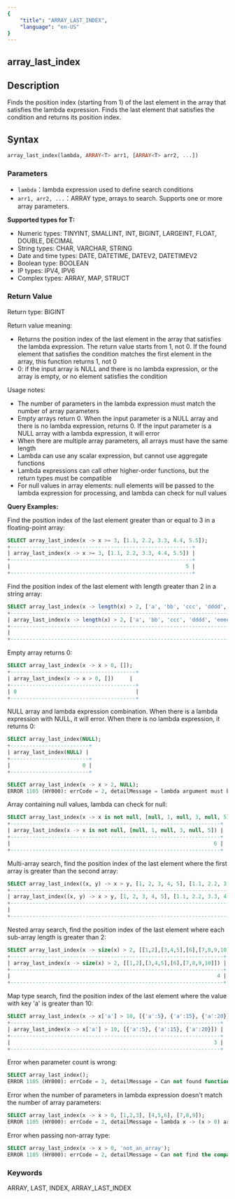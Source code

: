 ```yaml
---
{
    "title": "ARRAY_LAST_INDEX",
    "language": "en-US"
}
---
```


## array_last_index

<version since="2.0.0">

</version>

## Description

Finds the position index (starting from 1) of the last element in the array that satisfies the lambda expression. Finds the last element that satisfies the condition and returns its position index.

## Syntax

```sql
array_last_index(lambda, ARRAY<T> arr1, [ARRAY<T> arr2, ...])
```

### Parameters

- `lambda`：lambda expression used to define search conditions
- `arr1, arr2, ...`：ARRAY<T> type, arrays to search. Supports one or more array parameters.

**Supported types for T:**
- Numeric types: TINYINT, SMALLINT, INT, BIGINT, LARGEINT, FLOAT, DOUBLE, DECIMAL
- String types: CHAR, VARCHAR, STRING
- Date and time types: DATE, DATETIME, DATEV2, DATETIMEV2
- Boolean type: BOOLEAN
- IP types: IPV4, IPV6
- Complex types: ARRAY, MAP, STRUCT

### Return Value

Return type: BIGINT

Return value meaning:
- Returns the position index of the last element in the array that satisfies the lambda expression. The return value starts from 1, not 0. If the found element that satisfies the condition matches the first element in the array, this function returns 1, not 0
- 0: if the input array is NULL and there is no lambda expression, or the array is empty, or no element satisfies the condition

Usage notes:
- The number of parameters in the lambda expression must match the number of array parameters
- Empty arrays return 0. When the input parameter is a NULL array and there is no lambda expression, returns 0. If the input parameter is a NULL array with a lambda expression, it will error
- When there are multiple array parameters, all arrays must have the same length
- Lambda can use any scalar expression, but cannot use aggregate functions
- Lambda expressions can call other higher-order functions, but the return types must be compatible
- For null values in array elements: null elements will be passed to the lambda expression for processing, and lambda can check for null values

**Query Examples:**

Find the position index of the last element greater than or equal to 3 in a floating-point array:
```sql
SELECT array_last_index(x -> x >= 3, [1.1, 2.2, 3.3, 4.4, 5.5]);
+----------------------------------------------------------+
| array_last_index(x -> x >= 3, [1.1, 2.2, 3.3, 4.4, 5.5]) |
+----------------------------------------------------------+
|                                                        5 |
+----------------------------------------------------------+
```

Find the position index of the last element with length greater than 2 in a string array:
```sql
SELECT array_last_index(x -> length(x) > 2, ['a', 'bb', 'ccc', 'dddd', 'eeeee']);
+---------------------------------------------------------------------------+
| array_last_index(x -> length(x) > 2, ['a', 'bb', 'ccc', 'dddd', 'eeeee']) |
+---------------------------------------------------------------------------+
|                                                                         5 |
+---------------------------------------------------------------------------+
```

Empty array returns 0:
```sql
SELECT array_last_index(x -> x > 0, []);
+----------------------------------------+
| array_last_index(x -> x > 0, [])     |
+----------------------------------------+
| 0                                      |
+----------------------------------------+
```

NULL array and lambda expression combination. When there is a lambda expression with NULL, it will error. When there is no lambda expression, it returns 0:
```sql
SELECT array_last_index(NULL);
+-------------------------+
| array_last_index(NULL) |
+-------------------------+
|                       0 |
+-------------------------+

SELECT array_last_index(x -> x > 2, NULL);
ERROR 1105 (HY000): errCode = 2, detailMessage = lambda argument must be array but is NULL
```

Array containing null values, lambda can check for null:
```sql
SELECT array_last_index(x -> x is not null, [null, 1, null, 3, null, 5]);
+-------------------------------------------------------------------+
| array_last_index(x -> x is not null, [null, 1, null, 3, null, 5]) |
+-------------------------------------------------------------------+
|                                                                 6 |
+-------------------------------------------------------------------+
```

Multi-array search, find the position index of the last element where the first array is greater than the second array:
```sql
SELECT array_last_index((x, y) -> x > y, [1, 2, 3, 4, 5], [1.1, 2.2, 3.3, 4.4, 5.5]);
+-------------------------------------------------------------------------------+
| array_last_index((x, y) -> x > y, [1, 2, 3, 4, 5], [1.1, 2.2, 3.3, 4.4, 5.5]) |
+-------------------------------------------------------------------------------+
|                                                                             0 |
+-------------------------------------------------------------------------------+
```

Nested array search, find the position index of the last element where each sub-array length is greater than 2:
```sql
SELECT array_last_index(x -> size(x) > 2, [[1,2],[3,4,5],[6],[7,8,9,10]]);
+--------------------------------------------------------------------+
| array_last_index(x -> size(x) > 2, [[1,2],[3,4,5],[6],[7,8,9,10]]) |
+--------------------------------------------------------------------+
|                                                                  4 |
+--------------------------------------------------------------------+
```

Map type search, find the position index of the last element where the value with key 'a' is greater than 10:
```sql
SELECT array_last_index(x -> x['a'] > 10, [{'a':5}, {'a':15}, {'a':20}]);
+-------------------------------------------------------------------+
| array_last_index(x -> x['a'] > 10, [{'a':5}, {'a':15}, {'a':20}]) |
+-------------------------------------------------------------------+
|                                                                 3 |
+-------------------------------------------------------------------+
```

Error when parameter count is wrong:
```sql
SELECT array_last_index();
ERROR 1105 (HY000): errCode = 2, detailMessage = Can not found function 'array_last_index' which has 0 arity. Candidate functions are: [array_last_index(Expression, Expression...)]
```

Error when the number of parameters in lambda expression doesn't match the number of array parameters:
```sql
SELECT array_last_index(x -> x > 0, [1,2,3], [4,5,6], [7,8,9]);
ERROR 1105 (HY000): errCode = 2, detailMessage = lambda x -> (x > 0) arguments' size is not equal parameters' size
```

Error when passing non-array type:
```sql
SELECT array_last_index(x -> x > 0, 'not_an_array');
ERROR 1105 (HY000): errCode = 2, detailMessage = Can not find the compatibility function signature: array_last_index(Expression, VARCHAR(12))
```

### Keywords

ARRAY, LAST, INDEX, ARRAY_LAST_INDEX
